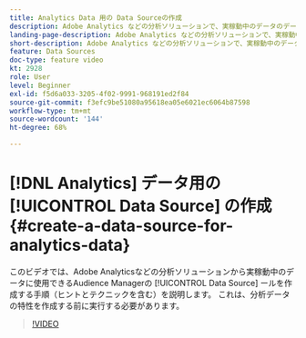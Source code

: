 ```yaml
---
title: Analytics Data 用の Data Sourceの作成
description: Adobe Analytics などの分析ソリューションで、実稼動中のデータのデータソースを作成する方法を説明します。 分析データの特性を作成する前に、この操作を行います。
landing-page-description: Adobe Analytics などの分析ソリューションで、実稼動中のデータのデータソースを作成する方法を説明します。 分析データの特性を作成する前に、この操作を行います。
short-description: Adobe Analytics などの分析ソリューションで、実稼動中のデータのデータソースを作成する方法を説明します。 分析データの特性を作成する前に、この操作を行います。
feature: Data Sources
doc-type: feature video
kt: 2928
role: User
level: Beginner
exl-id: f5d6a033-3205-4f02-9991-968191ed2f84
source-git-commit: f3efc9be51080a95618ea05e6021ec6064b87598
workflow-type: tm+mt
source-wordcount: '144'
ht-degree: 68%

---
```


# [!DNL Analytics] データ用の [!UICONTROL Data Source] の作成 {#create-a-data-source-for-analytics-data}

このビデオでは、Adobe Analyticsなどの分析ソリューションから実稼動中のデータに使用できるAudience Managerの [!UICONTROL Data Source] ールを作成する手順（ヒントとテクニックを含む）を説明します。 これは、分析データの特性を作成する前に実行する必要があります。

>[!VIDEO](https://video.tv.adobe.com/v/27329/?quality=12)

